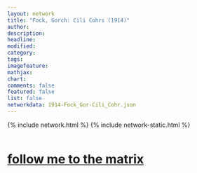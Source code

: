 ```yaml
---
layout: network
title: "Fock, Gorch: Cili Cohrs (1914)"
author:
description:
headline:
modified:
category:
tags: 
imagefeature: 
mathjax: 
chart: 
comments: false
featured: false
list: false
networkdata: 1914-Fock_Gor-Cili_Cohr.json
---
```

{% include network.html %}
{% include network-static.html %}
<div class="row">
  <div class="small-5 small-centered columns"><a href="/matrix203"><h1>follow me to the matrix</h1></a>
</div>
</div>
